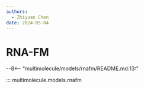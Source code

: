 ```yaml
---
authors:
  - Zhiyuan Chen
date: 2024-05-04
---
```


# RNA-FM

--8<-- "multimolecule/models/rnafm/README.md:13:"

::: multimolecule.models.rnafm
